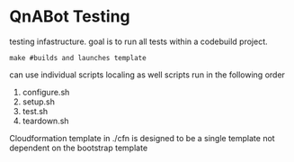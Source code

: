 # QnABot Testing
testing infastructure. goal is to run all tests within a codebuild project.
```shell
make #builds and launches template
```
can use individual scripts localing as well
scripts run in the following order

1) configure.sh
2) setup.sh
3) test.sh
4) teardown.sh

Cloudformation template in ./cfn is designed to be a single template not dependent on the bootstrap template

